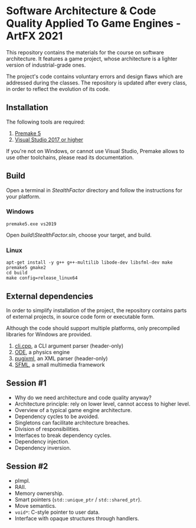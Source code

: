 # Software Architecture & Code Quality Applied To Game Engines - ArtFX 2021

This repository contains the materials for the course on software architecture. It features a game project, whose architecture is a lighter version of industrial-grade ones.

The project's code contains voluntary errors and design flaws which are addressed during the classes. The repository is updated after every class, in order to reflect the evolution of its code.

## Installation

The following tools are required:

1. [Premake 5](https://premake.github.io/download)
2. [Visual Studio 2017 or higher](https://visualstudio.microsoft.com/downloads/)

If you're not on Windows, or cannot use Visual Studio, Premake allows to use other toolchains, please read its documentation.

## Build

Open a terminal in _StealthFactor_ directory and follow the instructions for your platform.

### Windows

    premake5.exe vs2019

Open _build\StealthFactor.sln_, choose your target, and build.

### Linux

    apt-get install -y g++ g++-multilib libode-dev libsfml-dev make
    premake5 gmake2
    cd build
    make config=release_linux64

## External dependencies

In order to simplify installation of the project, the repository contains parts of external projects, in source code form or executable form.

Although the code should support multiple platforms, only precompiled libraries for Windows are provided.

1. [cli.cpp](https://github.com/KoltesDigital/cli.cpp), a CLI argument parser (header-only)
2. [ODE](http://www.ode.org/), a physics engine
3. [pugixml](http://pugixml.org/), an XML parser (header-only)
4. [SFML](https://www.sfml-dev.org/), a small multimedia framework

## Session #1

- Why do we need architecture and code quality anyway?
- Architecture principle: rely on lower level, cannot access to higher level.
- Overview of a typical game engine architecture.
- Dependency cycles to be avoided.
- Singletons can facilitate architecture breaches.
- Division of responsibilities.
- Interfaces to break dependency cycles.
- Dependency injection.
- Dependency inversion.

## Session #2

- pImpl.
- RAII.
- Memory ownership.
- Smart pointers (`std::unique_ptr` / `std::shared_ptr`).
- Move semantics.
- `void*`: C-style pointer to user data.
- Interface with opaque structures through handlers.
